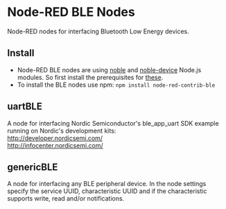 # Node-RED BLE Nodes
Node-RED nodes for interfacing Bluetooth Low Energy devices.

## Install
* Node-RED BLE nodes are using [noble](https://github.com/sandeepmistry/noble) and [noble-device](https://github.com/sandeepmistry/noble-device) Node.js modules. So first install the prerequisites for [these](https://github.com/sandeepmistry/noble#prerequisites).
* To install the BLE nodes use npm: `npm install node-red-contrib-ble`

## uartBLE
A node for interfacing Nordic Semiconductor's ble_app_uart SDK example running on Nordic's development kits:  
http://developer.nordicsemi.com/  
http://infocenter.nordicsemi.com/

## genericBLE
A node for interfacing any BLE peripheral device. In the node settings specify the service UUID, characteristic UUID and if the characteristic supports write, read and/or notifications.
